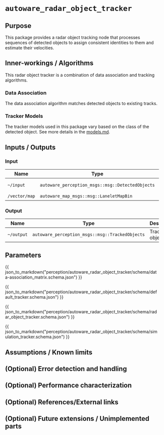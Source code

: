 # `autoware_radar_object_tracker`

## Purpose

This package provides a radar object tracking node that processes sequences of detected objects to assign consistent identities to them and estimate their velocities.

## Inner-workings / Algorithms

This radar object tracker is a combination of data association and tracking algorithms.

<!-- In the future, you can add an overview image here -->
<!-- ![radar_object_tracker_overview](image/radar_object_tracker_overview.svg) -->

### Data Association

The data association algorithm matches detected objects to existing tracks.

### Tracker Models

The tracker models used in this package vary based on the class of the detected object.
See more details in the [models.md](models.md).

<!-- In the future, you can add flowcharts, state transitions, and other details about how this package works. -->

## Inputs / Outputs

### Input

| Name          | Type                                             | Description      |
| ------------- | ------------------------------------------------ | ---------------- |
| `~/input`     | `autoware_perception_msgs::msg::DetectedObjects` | Detected objects |
| `/vector/map` | `autoware_map_msgs::msg::LaneletMapBin`          | Map data         |

### Output

| Name       | Type                                            | Description     |
| ---------- | ----------------------------------------------- | --------------- |
| `~/output` | `autoware_perception_msgs::msg::TrackedObjects` | Tracked objects |

## Parameters

{{ json_to_markdown("perception/autoware_radar_object_tracker/schema/data-association_matrix.schema.json") }}

{{ json_to_markdown("perception/autoware_radar_object_tracker/schema/default_tracker.schema.json") }}

{{ json_to_markdown("perception/autoware_radar_object_tracker/schema/radar_object_tracker.schema.json") }}

{{ json_to_markdown("perception/autoware_radar_object_tracker/schema/simulation_tracker.schema.json") }}

## Assumptions / Known limits

<!-- In the future, you can add assumptions and known limitations of this package. -->

## (Optional) Error detection and handling

<!-- In the future, you can add details about how this package detects and handles errors. -->

## (Optional) Performance characterization

<!-- In the future, you can add details about the performance of this package. -->

## (Optional) References/External links

<!-- In the future, you can add references and links to external code used in this package. -->

## (Optional) Future extensions / Unimplemented parts

<!-- In the future, you can add details about planned extensions or unimplemented parts of this package. -->

